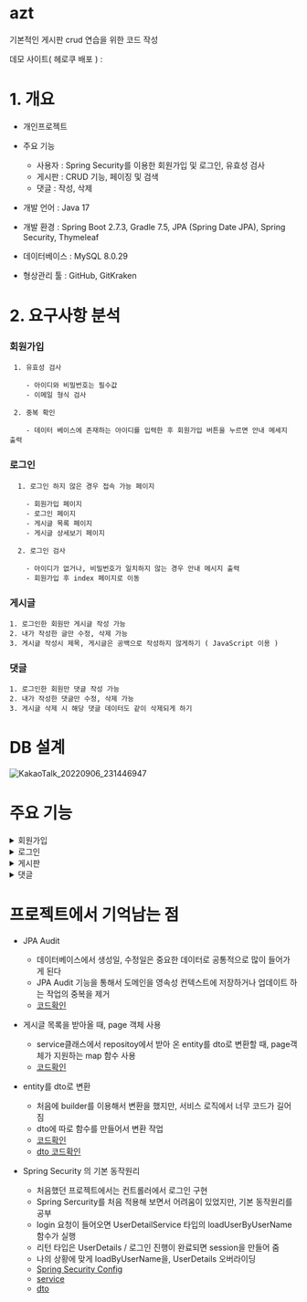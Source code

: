 # azt

기본적인 게시판 crud 연습을 위한 코드 작성

데모 사이트( 헤로쿠 배포 ) : <a href = "https://azt-web.herokuapp.com"></a>

# 1. 개요
 - 개인프로젝트
 - 주요 기능
 
   - 사용자 : Spring Security를 이용한 회원가입 및 로그인, 유효성 검사
   - 게시판 : CRUD 기능, 페이징 및 검색
   - 댓글 : 작성, 삭제
   
- 개발 언어 : Java 17
- 개발 환경 : Spring Boot 2.7.3, Gradle 7.5, JPA (Spring Date JPA), Spring Security, Thymeleaf
- 데이터베이스 : MySQL 8.0.29
- 형상관리 툴 : GitHub, GitKraken

# 2. 요구사항 분석
### 회원가입
     1. 유효성 검사
     
        - 아이디와 비밀번호는 필수값 
        - 이메일 형식 검사
        
     2. 중복 확인
     
        - 데이터 베이스에 존재하는 아이디를 입력한 후 회원가입 버튼을 누르면 안내 메세지 출력
         
 ### 로그인
      1. 로그인 하지 않은 경우 접속 가능 페이지
      
        - 회원가입 페이지
        - 로그인 페이지
        - 게시글 목록 페이지
        - 게시글 상세보기 페이지
        
      2. 로그인 검사
      
        - 아이디가 없거나, 비밀번호가 일치하지 않는 경우 안내 메시지 출력
        - 회원가입 후 index 페이지로 이동
        
### 게시글

    1. 로그인한 회원만 게시글 작성 가능
    2. 내가 작성한 글만 수정, 삭제 가능
    3. 게시글 작성시 제목, 게시글은 공백으로 작성하지 않게하기 ( JavaScript 이용 )
    
### 댓글

    1. 로그인한 회원만 댓글 작성 가능
    2. 내가 작성한 댓글만 수정, 삭제 가능
    3. 게시글 삭제 시 해당 댓글 데이터도 같이 삭제되게 하기
# DB 설계
![KakaoTalk_20220906_231446947](https://user-images.githubusercontent.com/102720472/188658695-271bd88f-d496-4902-8c2d-c327646a57d5.png)
# 주요 기능
<details>
  <summary>회원가입</summary>
  
  - 유효성 검사
  
 ![KakaoTalk_20220906_233131043](https://user-images.githubusercontent.com/102720472/188663786-7e9e4b0c-2172-4878-a552-318912bb001d.png)

 - 회원가입 완료시 로그인 페이지 이동
 
 ![KakaoTalk_20220906_234546245](https://user-images.githubusercontent.com/102720472/188665513-c133164b-1829-447e-8ea9-658e65cd239c.png)

  
</details>

<details>
  <summary>로그인</summary>
  
  - 유효성 검사
  
![KakaoTalk_20220906_234001354](https://user-images.githubusercontent.com/102720472/188664195-f2a8f327-b605-4568-a2ef-00f717eecfe1.png)

 - 로그인 완료시 index 페이지 이동
 
 ![KakaoTalk_20220906_234350542](https://user-images.githubusercontent.com/102720472/188665145-b16d5e18-cfcd-4144-ae67-d1153da4ae13.png)

  
</details>
<details>
  <summary>게시판</summary>
  
  
  - 게시글 목록( 페이징 )
  
  ![KakaoTalk_20220906_234350542](https://user-images.githubusercontent.com/102720472/188667910-6b8c8e9a-0844-469d-b1a3-3dcd3130f35c.png)
  
  - 게시글 검색 ( 제목, 본문, 해시태그, 작성자 )
  
    - 대소문자 구분 X, 부분 문자열 검색
  
  ![KakaoTalk_20220906_235529502](https://user-images.githubusercontent.com/102720472/188668005-4417d6d4-3a6a-4f9e-a328-6fb2d5b69691.png)
  
  - 게시글 작성
  
    - 게시글 작성 폼
    
![KakaoTalk_20220907_000323543](https://user-images.githubusercontent.com/102720472/188669687-f3b08061-4e65-47f4-bcfd-a795580b7349.png)
  
  - 유효성 검사 ( JavaScript )
    
    
![KakaoTalk_20220907_000122737](https://user-images.githubusercontent.com/102720472/188669769-f9b148ea-dc29-4463-8cc3-b05803acb371.png)

 ![KakaoTalk_20220907_000105656](https://user-images.githubusercontent.com/102720472/188669778-d1ac4c70-3dc6-4923-bbc8-bf98f43fbf1b.png)
 
 - 게시글 작성 후 게시글 목록으로 이동
 
 ![KakaoTalk_20220907_001151089](https://user-images.githubusercontent.com/102720472/188671495-b2738539-e162-46ff-acd0-d52524287004.png)


  - 게시글 수정/삭제
  
    - 본인 게시글만 수정 삭제 가능
    
    ![KakaoTalk_20220907_001421705](https://user-images.githubusercontent.com/102720472/188672281-55731824-c884-4d42-85f1-c02c54a42465.png)

    
    - 수정 폼
    
    ![KakaoTalk_20220907_001440949](https://user-images.githubusercontent.com/102720472/188672315-b478bab4-4aef-415e-81dc-a02468a23ca4.png)

    
    - 수정 및 삭제 후 게시글 목록으로 이동
    
    ![KakaoTalk_20220907_001507572](https://user-images.githubusercontent.com/102720472/188672352-f8acfbeb-ac7b-404f-bb79-675ebf4df429.png)

    
  
</details>

<details>
  <summary>댓글</summary>
  
  - 로그인 하지 않고 댓글 쓸 경우 로그인으로 이동
  
  - 댓글 쓰기
  
  ![KakaoTalk_20220907_001916434](https://user-images.githubusercontent.com/102720472/188673178-3588b60d-c2c1-4264-a055-ffe03b1c2deb.png)

  
  - 본인 댓글만 삭제 가능
 
  
</details>

 # 프로젝트에서 기억남는 점 
  - JPA Audit
    - 데이터베이스에서 생성일, 수정일은 중요한 데이터로 공통적으로 많이 들어가게 된다
    - JPA Audit 기능을 통해서 도메인을 영속성 컨텍스트에 저장하거나 업데이트 하는 작업의 중복을 제거
    - <a href= "https://github.com/JUNHWAN96/azt/blob/bc836242ec39f5f3282463df35ca4491503917ec/src/main/java/com/example/azt/domain/AuditingFields.java#L13">코드확인</a>
    
  - 게시글 목록을 받아올 때, page 객체 사용
    - service클래스에서 repositoy에서 받아 온 entity를 dto로 변환할 때, page객체가 지원하는 map 함수 사용
    - <a href = "https://github.com/JUNHWAN96/azt/blob/16421f611a7f7325ba6806eb9a6af88fc944ea82/src/main/java/com/example/azt/service/BoardService.java#L41">코드확인</a>
    
  - entity를 dto로 변환
    - 처음에 builder를 이용해서 변환을 했지만, 서비스 로직에서 너무 코드가 길어짐
    - dto에 따로 함수를 만들어서 변환 작업
    - <a href = "https://github.com/JUNHWAN96/azt/blob/16421f611a7f7325ba6806eb9a6af88fc944ea82/src/main/java/com/example/azt/service/BoardService.java#L41">코드확인</a>
    - <a href = "https://github.com/JUNHWAN96/azt/blob/16421f611a7f7325ba6806eb9a6af88fc944ea82/src/main/java/com/example/azt/dto/BoardDto.java#L52 ">dto 코드확인</a>

  - Spring Security 의 기본 동작원리
    - 처음했던 프로젝트에서는 컨트롤러에서 로그인 구현
    - Spring Sercurity를 처음 적용해 보면서 어려움이 있었지만, 기본 동작원리를 공부
    - login 요청이 들어오면 UserDetailService 타입의 loadUserByUserName 함수가 실행
    - 리턴 타입은 UserDetails / 로그인 진행이 완료되면 session을 만들어 줌
    - 나의 상황에 맞게 loadByUserName을, UserDetails 오버라이딩
    - <a href="https://github.com/JUNHWAN96/azt/blob/c7aac8646e6005639167364d7570b3c8e169fca8/src/main/java/com/example/azt/config/SecurityConfig.java#L16">Spring Security Config</a>
    - <a href="https://github.com/JUNHWAN96/azt/blob/c7aac8646e6005639167364d7570b3c8e169fca8/src/main/java/com/example/azt/service/UserService.java#L41">service</a>
    - <a href="https://github.com/JUNHWAN96/azt/blob/c7aac8646e6005639167364d7570b3c8e169fca8/src/main/java/com/example/azt/dto/security/BoardPrincipal.java#L18">dto</a>

